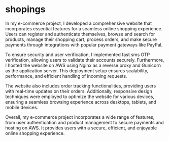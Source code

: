 # shopings
In my e-commerce project, I developed a comprehensive website that incorporates essential features for a seamless online shopping experience. Users can register and authenticate themselves, browse and search for products, manage their shopping cart, process orders, and make secure payments through integrations with popular payment gateways like PayPal.

To ensure security and user verification, I implemented fast sms OTP verification, allowing users to validate their accounts securely. Furthermore, I hosted the website on AWS using Nginx as a reverse proxy and Gunicorn as the application server. This deployment setup ensures scalability, performance, and efficient handling of incoming requests.

The website also includes order tracking functionalities, providing users with real-time updates on their orders. Additionally, responsive design techniques were employed to optimize the website for various devices, ensuring a seamless browsing experience across desktops, tablets, and mobile devices.

Overall, my e-commerce project incorporates a wide range of features, from user authentication and product management to secure payments and hosting on AWS. It provides users with a secure, efficient, and enjoyable online shopping experience.
